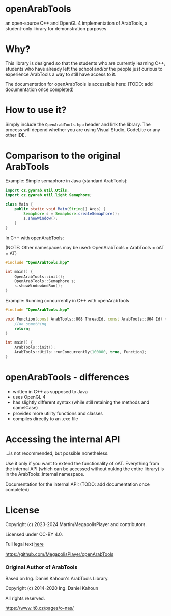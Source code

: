# openArabTools
an open-source C++ and OpenGL 4 implementation of ArabTools, a student-only library for demonstration purposes

# Why?
This library is designed so that the students who are currently learning C++,
students who have already left the school and/or the people just curious to experience
ArabTools a way to still have access to it.

The documentation for openArabTools is accessible here: (TODO: add documentation once completed)

# How to use it?

Simply include the `OpenArabTools.hpp` header and link the library.
The process will depend whether you are using Visual Studio, CodeLite or any other IDE.

# Comparison to the original ArabTools

Example: Simple semaphore in Java (standard ArabTools):
```java
import cz.gyarab.util.Utils;
import cz.gyarab.util.light.Semaphore;

class Main {
	public static void Main(String[] Args) {
		Semaphore s = Semaphore.createSemaphore();
		s.showWindow();
	}
}
```
In C++ with openArabTools:

(NOTE: Other namespaces may be used: OpenArabTools = ArabTools = oAT = AT)

```cpp
#include "OpenArabTools.hpp"

int main() {
	OpenArabTools::init();
	OpenArabTools::Semaphore s;
	s.showWindowAndRun();
}
```

Example: Running concurrently in C++ with openArabTools
```cpp
#include "OpenArabTools.hpp"

void Function(const ArabTools::U08 ThreadId, const ArabTools::U64 Id) {
	//do something
	return;
}

int main() {
	ArabTools::init();
	ArabTools::Utils::runConcurrently(100000, true, Function);
}
```

# openArabTools - differences
- written in C++ as supposed to Java
- uses OpenGL 4
- has slightly different syntax (while still retaining the methods and camelCase)
- provides more utility functions and classes
- compiles directly to an .exe file

# Accessing the internal API
...is not recommended, but possible nonetheless.

Use it only if you want to extend the functionality of oAT.
Everything from the internal API (which can be accessed without nuking the entire library) is in the ArabTools::Internal namespace.

Documentation for the internal API: (TODO: add documentation once completed)

# License
Copyright (c) 2023-2024 Martin/MegapolisPlayer and contributors.

Licensed under CC-BY 4.0.

Full legal text [here](https://creativecommons.org/licenses/by/4.0/)

https://github.com/MegapolisPlayer/openArabTools

### Original Author of ArabTools

Based on Ing. Daniel Kahoun's ArabTools Library.

Copyright (c) 2014-2020 Ing. Daniel Kahoun

All rights reserved.

https://www.it8.cz/pages/o-nas/